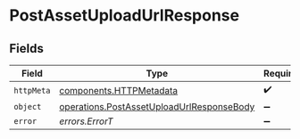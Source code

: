 # PostAssetUploadUrlResponse


## Fields

| Field                                                                                                  | Type                                                                                                   | Required                                                                                               | Description                                                                                            |
| ------------------------------------------------------------------------------------------------------ | ------------------------------------------------------------------------------------------------------ | ------------------------------------------------------------------------------------------------------ | ------------------------------------------------------------------------------------------------------ |
| `httpMeta`                                                                                             | [components.HTTPMetadata](../../models/components/httpmetadata.md)                                     | :heavy_check_mark:                                                                                     | N/A                                                                                                    |
| `object`                                                                                               | [operations.PostAssetUploadUrlResponseBody](../../models/operations/postassetuploadurlresponsebody.md) | :heavy_minus_sign:                                                                                     | Success                                                                                                |
| `error`                                                                                                | *errors.ErrorT*                                                                                        | :heavy_minus_sign:                                                                                     | Error                                                                                                  |